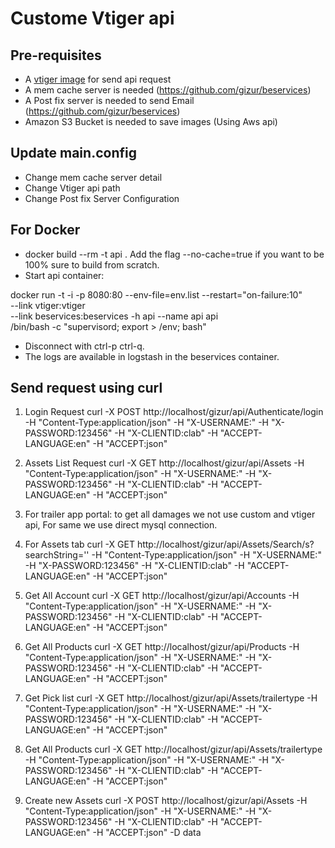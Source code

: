 Custome Vtiger api
==================

Pre-requisites
--------------

 * A [vtiger image](https://clabvtigerdev.gizur.com/vtigercrm) for send api request
 * A mem cache server is needed (https://github.com/gizur/beservices)
 * A Post fix server is needed to send Email (https://github.com/gizur/beservices)
 * Amazon S3 Bucket is needed to save images (Using Aws api)
 
Update main.config
------------------
 * Change mem cache server detail
 * Change Vtiger api path
 * Change Post fix Server Configuration

For Docker
-----------------
 * docker build --rm -t api . Add the flag --no-cache=true if you want to be 100% sure to build from scratch.
 * Start api container:

docker run -t -i -p 8080:80 --env-file=env.list --restart="on-failure:10" \
--link vtiger:vtiger \
--link beservices:beservices -h api --name api api \
/bin/bash -c "supervisord; export > /env; bash"

 * Disconnect with ctrl-p ctrl-q.
 * The logs are available in logstash in the beservices container.
 
Send request using curl
-------------------------
  1. Login Request
    curl -X POST http://localhost/gizur/api/Authenticate/login 
    -H "Content-Type:application/json" -H "X-USERNAME:<username>" 
    -H "X-PASSWORD:123456" -H "X-CLIENTID:clab" -H "ACCEPT-LANGUAGE:en" -H "ACCEPT:json"
  
  2. Assets List Request
    curl -X GET http://localhost/gizur/api/Assets 
    -H "Content-Type:application/json" -H "X-USERNAME:<username>" 
    -H "X-PASSWORD:123456" -H "X-CLIENTID:clab" -H "ACCEPT-LANGUAGE:en" -H "ACCEPT:json"

  3. For trailer app portal: to get all damages we not use custom and vtiger api, For same we use direct mysql connection. 


  4. For Assets tab
    curl -X GET http://localhost/gizur/api/Assets/Search/s?searchString='' 
    -H "Content-Type:application/json" -H "X-USERNAME:<username>" 
    -H "X-PASSWORD:123456" -H "X-CLIENTID:clab" -H "ACCEPT-LANGUAGE:en" -H "ACCEPT:json"
    
 5. Get All Account
    curl -X GET http://localhost/gizur/api/Accounts 
    -H "Content-Type:application/json" -H "X-USERNAME:<username>" 
    -H "X-PASSWORD:123456" -H "X-CLIENTID:clab" -H "ACCEPT-LANGUAGE:en" -H "ACCEPT:json"

 6. Get All Products
    curl -X GET http://localhost/gizur/api/Products 
    -H "Content-Type:application/json" -H "X-USERNAME:<username>" 
    -H "X-PASSWORD:123456" -H "X-CLIENTID:clab" -H "ACCEPT-LANGUAGE:en" -H "ACCEPT:json"

 7. Get Pick list
    curl -X GET http://localhost/gizur/api/Assets/trailertype 
    -H "Content-Type:application/json" -H "X-USERNAME:<username>" 
    -H "X-PASSWORD:123456" -H "X-CLIENTID:clab" -H "ACCEPT-LANGUAGE:en" -H "ACCEPT:json"

 8. Get All Products
    curl -X GET http://localhost/gizur/api/Assets/trailertype 
    -H "Content-Type:application/json" -H "X-USERNAME:<username>" 
    -H "X-PASSWORD:123456" -H "X-CLIENTID:clab" -H "ACCEPT-LANGUAGE:en" -H "ACCEPT:json"

 9. Create new Assets
    curl -X POST http://localhost/gizur/api/Assets
    -H "Content-Type:application/json" -H "X-USERNAME:<username>" 
    -H "X-PASSWORD:123456" -H "X-CLIENTID:clab" -H "ACCEPT-LANGUAGE:en" -H "ACCEPT:json" 
    -D data



